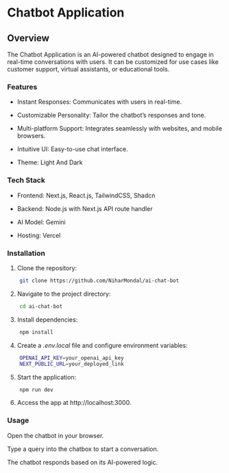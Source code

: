 # Chatbot Application

## Overview

The Chatbot Application is an AI-powered chatbot designed to engage in real-time conversations with users. It can be customized for use cases like customer support, virtual assistants, or educational tools.

### Features

-   Instant Responses: Communicates with users in real-time.

-   Customizable Personality: Tailor the chatbot’s responses and tone.

-   Multi-platform Support: Integrates seamlessly with websites, and mobile browsers.

-   Intuitive UI: Easy-to-use chat interface.

-   Theme: Light And Dark

### Tech Stack

-   Frontend: Next.js, React.js, TailwindCSS, Shadcn

-   Backend: Node.js with Next.js API route handler

-   AI Model: Gemini

-   Hosting: Vercel

### Installation

1. Clone the repository:

```bash
    git clone https://github.com/NiharMondal/ai-chat-bot
```

2. Navigate to the project directory:

```bash
    cd ai-chat-bot
```

3. Install dependencies:

```bash
    npm install
```

4. Create a _.env.local_ file and configure environment variables:

```bash
    OPENAI_API_KEY=your_openai_api_key
    NEXT_PUBLIC_URL=your_deployed_link
```

5. Start the application:

```
    npm run dev
```

6. Access the app at http://localhost:3000.

### Usage

Open the chatbot in your browser.

Type a query into the chatbox to start a conversation.

The chatbot responds based on its AI-powered logic.
